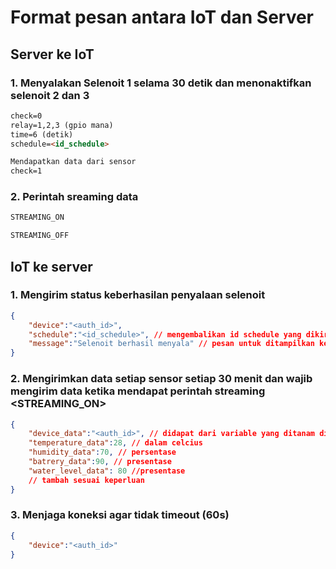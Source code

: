 # Format pesan antara IoT dan Server

## Server ke IoT
### 1. Menyalakan Selenoit 1 selama 30 detik dan menonaktifkan selenoit 2 dan 3

```markdown
check=0
relay=1,2,3 (gpio mana) 
time=6 (detik) 
schedule=<id_schedule>

Mendapatkan data dari sensor
check=1
```

### 2. Perintah sreaming data
```markdown
STREAMING_ON 

STREAMING_OFF
```

## IoT ke server
### 1. Mengirim status keberhasilan penyalaan selenoit
```json
{
    "device":"<auth_id>",
    "schedule":"<id_schedule>", // mengembalikan id schedule yang dikirim server untuk inisiasi
    "message":"Selenoit berhasil menyala" // pesan untuk ditampilkan ke log (opsional)
}
```

### 2. Mengirimkan data setiap sensor setiap 30 menit dan wajib mengirim data ketika mendapat perintah streaming <STREAMING_ON>
```json
{
    "device_data":"<auth_id>", // didapat dari variable yang ditanam di modul iot
    "temperature_data":28, // dalam celcius
    "humidity_data":70, // persentase
    "batrery_data":90, // presentase
    "water_level_data": 80 //presentase
    // tambah sesuai keperluan
}
```

### 3. Menjaga koneksi agar tidak timeout (60s)
```json
{
    "device":"<auth_id>"
}
```